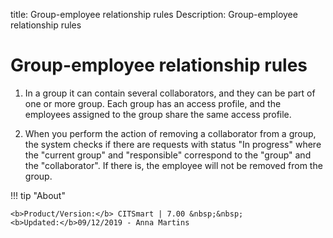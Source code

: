 title:  Group-employee relationship rules
Description: Group-employee relationship rules 
# Group-employee relationship rules

1. In a group it can contain several collaborators, and they can be part of one or more group. Each group has an access profile, and the employees assigned to the group share the same access profile.

2. When you perform the action of removing a collaborator from a group, the system checks if there are requests with status "In progress" where the "current group" and "responsible" correspond to the "group" and the "collaborator". If there is, the employee will not be removed from the group.

!!! tip "About"

    <b>Product/Version:</b> CITSmart | 7.00 &nbsp;&nbsp;
    <b>Updated:</b>09/12/2019 - Anna Martins
